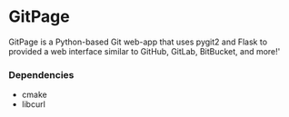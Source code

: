 # GitPage

GitPage is a Python-based Git web-app that uses pygit2 and Flask to provided a web interface similar to GitHub, GitLab, BitBucket, and more!'

### Dependencies
* cmake
* libcurl
